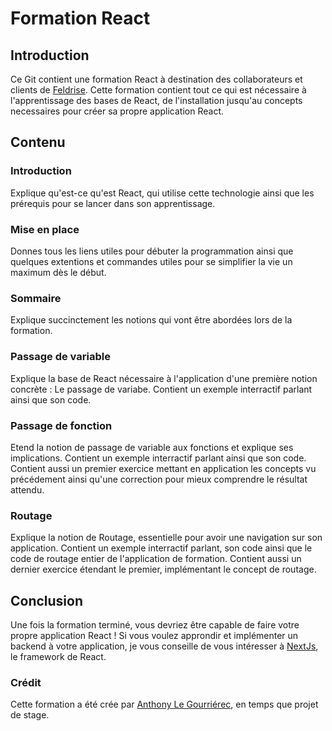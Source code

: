 # Formation React

## Introduction

Ce Git contient une formation React à destination des collaborateurs et clients de [Feldrise](https://feldrise.com/).
Cette formation contient tout ce qui est nécessaire à l'apprentissage des bases de React, de l'installation jusqu'au concepts necessaires pour créer sa propre application React.

## Contenu

### Introduction

Explique qu'est-ce qu'est React, qui utilise cette technologie ainsi que les prérequis pour se lancer dans son apprentissage.

### Mise en place

Donnes tous les liens utiles pour débuter la programmation ainsi que quelques extentions et commandes utiles pour se simplifier la vie un maximum dès le début.

### Sommaire

Explique succinctement les notions qui vont être abordées lors de la formation.

### Passage de variable

Explique la base de React nécessaire à l'application d'une première notion concrète : Le passage de variabe.
Contient un exemple interractif parlant ainsi que son code.

### Passage de fonction

Etend la notion de passage de variable aux fonctions et explique ses implications.
Contient un exemple interractif parlant ainsi que son code.
Contient aussi un premier exercice mettant en application les concepts vu précédement ainsi qu'une correction pour mieux comprendre le résultat attendu.

### Routage

Explique la notion de Routage, essentielle pour avoir une navigation sur son application.
Contient un exemple interractif parlant, son code ainsi que le code de routage entier de l'application de formation.
Contient aussi un dernier exercice étendant le premier, implémentant le concept de routage.

## Conclusion

Une fois la formation terminé, vous devriez être capable de faire votre propre application React !
Si vous voulez approndir et implémenter un backend à votre application, je vous conseille de vous intéresser à [NextJs](https://nextjs.org/), le framework de React.

### Crédit

Cette formation a été crée par [Anthony Le Gourriérec](https://github.com/LeMargoulain), en temps que projet de stage.
